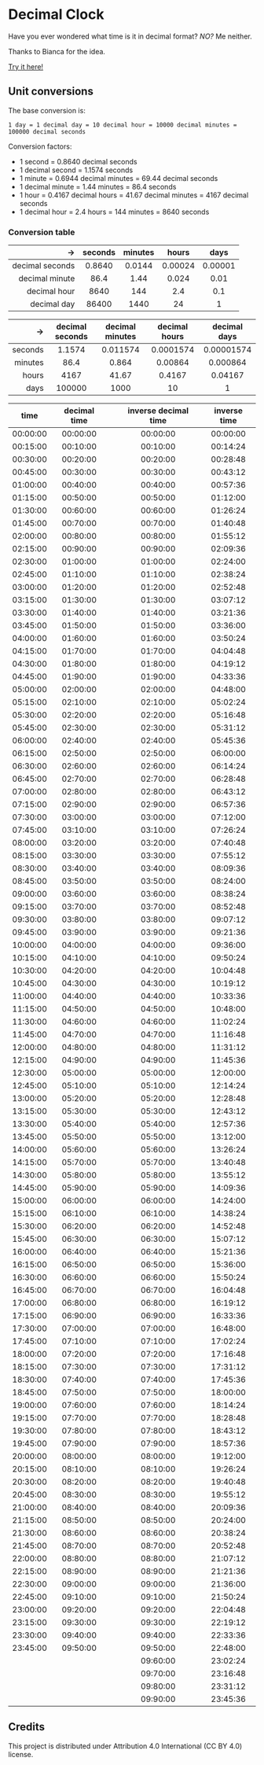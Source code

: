# Decimal Clock

Have you ever wondered what time is it in decimal format?
*NO?*
Me neither.

Thanks to Bianca for the idea.

[Try it here!](lorossi.github.io/decimalclock)

## Unit conversions

The base conversion is:

`1 day = 1 decimal day = 10 decimal hour = 10000 decimal minutes = 100000 decimal seconds`

Conversion factors:

- 1 second = 0.8640 decimal seconds
- 1 decimal second = 1.1574 seconds
- 1 minute = 0.6944 decimal minutes = 69.44 decimal seconds
- 1 decimal minute = 1.44 minutes = 86.4 seconds
- 1 hour = 0.4167 decimal hours = 41.67 decimal minutes = 4167 decimal seconds
- 1 decimal hour = 2.4 hours = 144 minutes = 8640 seconds

### Conversion table

|              -> | seconds | minutes |  hours  |  days   |
| --------------: | :-----: | :-----: | :-----: | :-----: |
| decimal seconds | 0.8640  | 0.0144  | 0.00024 | 0.00001 |
|  decimal minute |  86.4   |  1.44   |  0.024  |  0.01   |
|    decimal hour |  8640   |   144   |   2.4   |   0.1   |
|     decimal day |  86400  |  1440   |   24    |    1    |

|      -> | decimal seconds | decimal minutes | decimal hours | decimal days |
| ------: | :-------------: | :-------------: | :-----------: | :----------: |
| seconds |     1.1574      |    0.011574     |   0.0001574   |  0.00001574  |
| minutes |      86.4       |      0.864      |    0.00864    |   0.000864   |
|   hours |      4167       |      41.67      |    0.4167     |   0.04167    |
|    days |     100000      |      1000       |      10       |      1       |

|   time   | decimal time | <br><br> | inverse decimal time | inverse time |
| :------: | :----------: | :------: | :------------------: | :----------: |
| 00:00:00 |   00:00:00   |          |       00:00:00       |   00:00:00   |
| 00:15:00 |   00:10:00   |          |       00:10:00       |   00:14:24   |
| 00:30:00 |   00:20:00   |          |       00:20:00       |   00:28:48   |
| 00:45:00 |   00:30:00   |          |       00:30:00       |   00:43:12   |
| 01:00:00 |   00:40:00   |          |       00:40:00       |   00:57:36   |
| 01:15:00 |   00:50:00   |          |       00:50:00       |   01:12:00   |
| 01:30:00 |   00:60:00   |          |       00:60:00       |   01:26:24   |
| 01:45:00 |   00:70:00   |          |       00:70:00       |   01:40:48   |
| 02:00:00 |   00:80:00   |          |       00:80:00       |   01:55:12   |
| 02:15:00 |   00:90:00   |          |       00:90:00       |   02:09:36   |
| 02:30:00 |   01:00:00   |          |       01:00:00       |   02:24:00   |
| 02:45:00 |   01:10:00   |          |       01:10:00       |   02:38:24   |
| 03:00:00 |   01:20:00   |          |       01:20:00       |   02:52:48   |
| 03:15:00 |   01:30:00   |          |       01:30:00       |   03:07:12   |
| 03:30:00 |   01:40:00   |          |       01:40:00       |   03:21:36   |
| 03:45:00 |   01:50:00   |          |       01:50:00       |   03:36:00   |
| 04:00:00 |   01:60:00   |          |       01:60:00       |   03:50:24   |
| 04:15:00 |   01:70:00   |          |       01:70:00       |   04:04:48   |
| 04:30:00 |   01:80:00   |          |       01:80:00       |   04:19:12   |
| 04:45:00 |   01:90:00   |          |       01:90:00       |   04:33:36   |
| 05:00:00 |   02:00:00   |          |       02:00:00       |   04:48:00   |
| 05:15:00 |   02:10:00   |          |       02:10:00       |   05:02:24   |
| 05:30:00 |   02:20:00   |          |       02:20:00       |   05:16:48   |
| 05:45:00 |   02:30:00   |          |       02:30:00       |   05:31:12   |
| 06:00:00 |   02:40:00   |          |       02:40:00       |   05:45:36   |
| 06:15:00 |   02:50:00   |          |       02:50:00       |   06:00:00   |
| 06:30:00 |   02:60:00   |          |       02:60:00       |   06:14:24   |
| 06:45:00 |   02:70:00   |          |       02:70:00       |   06:28:48   |
| 07:00:00 |   02:80:00   |          |       02:80:00       |   06:43:12   |
| 07:15:00 |   02:90:00   |          |       02:90:00       |   06:57:36   |
| 07:30:00 |   03:00:00   |          |       03:00:00       |   07:12:00   |
| 07:45:00 |   03:10:00   |          |       03:10:00       |   07:26:24   |
| 08:00:00 |   03:20:00   |          |       03:20:00       |   07:40:48   |
| 08:15:00 |   03:30:00   |          |       03:30:00       |   07:55:12   |
| 08:30:00 |   03:40:00   |          |       03:40:00       |   08:09:36   |
| 08:45:00 |   03:50:00   |          |       03:50:00       |   08:24:00   |
| 09:00:00 |   03:60:00   |          |       03:60:00       |   08:38:24   |
| 09:15:00 |   03:70:00   |          |       03:70:00       |   08:52:48   |
| 09:30:00 |   03:80:00   |          |       03:80:00       |   09:07:12   |
| 09:45:00 |   03:90:00   |          |       03:90:00       |   09:21:36   |
| 10:00:00 |   04:00:00   |          |       04:00:00       |   09:36:00   |
| 10:15:00 |   04:10:00   |          |       04:10:00       |   09:50:24   |
| 10:30:00 |   04:20:00   |          |       04:20:00       |   10:04:48   |
| 10:45:00 |   04:30:00   |          |       04:30:00       |   10:19:12   |
| 11:00:00 |   04:40:00   |          |       04:40:00       |   10:33:36   |
| 11:15:00 |   04:50:00   |          |       04:50:00       |   10:48:00   |
| 11:30:00 |   04:60:00   |          |       04:60:00       |   11:02:24   |
| 11:45:00 |   04:70:00   |          |       04:70:00       |   11:16:48   |
| 12:00:00 |   04:80:00   |          |       04:80:00       |   11:31:12   |
| 12:15:00 |   04:90:00   |          |       04:90:00       |   11:45:36   |
| 12:30:00 |   05:00:00   |          |       05:00:00       |   12:00:00   |
| 12:45:00 |   05:10:00   |          |       05:10:00       |   12:14:24   |
| 13:00:00 |   05:20:00   |          |       05:20:00       |   12:28:48   |
| 13:15:00 |   05:30:00   |          |       05:30:00       |   12:43:12   |
| 13:30:00 |   05:40:00   |          |       05:40:00       |   12:57:36   |
| 13:45:00 |   05:50:00   |          |       05:50:00       |   13:12:00   |
| 14:00:00 |   05:60:00   |          |       05:60:00       |   13:26:24   |
| 14:15:00 |   05:70:00   |          |       05:70:00       |   13:40:48   |
| 14:30:00 |   05:80:00   |          |       05:80:00       |   13:55:12   |
| 14:45:00 |   05:90:00   |          |       05:90:00       |   14:09:36   |
| 15:00:00 |   06:00:00   |          |       06:00:00       |   14:24:00   |
| 15:15:00 |   06:10:00   |          |       06:10:00       |   14:38:24   |
| 15:30:00 |   06:20:00   |          |       06:20:00       |   14:52:48   |
| 15:45:00 |   06:30:00   |          |       06:30:00       |   15:07:12   |
| 16:00:00 |   06:40:00   |          |       06:40:00       |   15:21:36   |
| 16:15:00 |   06:50:00   |          |       06:50:00       |   15:36:00   |
| 16:30:00 |   06:60:00   |          |       06:60:00       |   15:50:24   |
| 16:45:00 |   06:70:00   |          |       06:70:00       |   16:04:48   |
| 17:00:00 |   06:80:00   |          |       06:80:00       |   16:19:12   |
| 17:15:00 |   06:90:00   |          |       06:90:00       |   16:33:36   |
| 17:30:00 |   07:00:00   |          |       07:00:00       |   16:48:00   |
| 17:45:00 |   07:10:00   |          |       07:10:00       |   17:02:24   |
| 18:00:00 |   07:20:00   |          |       07:20:00       |   17:16:48   |
| 18:15:00 |   07:30:00   |          |       07:30:00       |   17:31:12   |
| 18:30:00 |   07:40:00   |          |       07:40:00       |   17:45:36   |
| 18:45:00 |   07:50:00   |          |       07:50:00       |   18:00:00   |
| 19:00:00 |   07:60:00   |          |       07:60:00       |   18:14:24   |
| 19:15:00 |   07:70:00   |          |       07:70:00       |   18:28:48   |
| 19:30:00 |   07:80:00   |          |       07:80:00       |   18:43:12   |
| 19:45:00 |   07:90:00   |          |       07:90:00       |   18:57:36   |
| 20:00:00 |   08:00:00   |          |       08:00:00       |   19:12:00   |
| 20:15:00 |   08:10:00   |          |       08:10:00       |   19:26:24   |
| 20:30:00 |   08:20:00   |          |       08:20:00       |   19:40:48   |
| 20:45:00 |   08:30:00   |          |       08:30:00       |   19:55:12   |
| 21:00:00 |   08:40:00   |          |       08:40:00       |   20:09:36   |
| 21:15:00 |   08:50:00   |          |       08:50:00       |   20:24:00   |
| 21:30:00 |   08:60:00   |          |       08:60:00       |   20:38:24   |
| 21:45:00 |   08:70:00   |          |       08:70:00       |   20:52:48   |
| 22:00:00 |   08:80:00   |          |       08:80:00       |   21:07:12   |
| 22:15:00 |   08:90:00   |          |       08:90:00       |   21:21:36   |
| 22:30:00 |   09:00:00   |          |       09:00:00       |   21:36:00   |
| 22:45:00 |   09:10:00   |          |       09:10:00       |   21:50:24   |
| 23:00:00 |   09:20:00   |          |       09:20:00       |   22:04:48   |
| 23:15:00 |   09:30:00   |          |       09:30:00       |   22:19:12   |
| 23:30:00 |   09:40:00   |          |       09:40:00       |   22:33:36   |
| 23:45:00 |   09:50:00   |          |       09:50:00       |   22:48:00   |
|          |              |          |       09:60:00       |   23:02:24   |
|          |              |          |       09:70:00       |   23:16:48   |
|          |              |          |       09:80:00       |   23:31:12   |
|          |              |          |       09:90:00       |   23:45:36   |

## Credits

This project is distributed under Attribution 4.0 International (CC BY 4.0) license.
